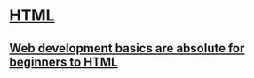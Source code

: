 # [HTML](https://github.com/green-fox-academy/teaching-materials/blob/master/preparation/materials/html/html.hu.md)

## [Web development basics are absolute for beginners to HTML](https://www.youtube.com/watch?v=TFw4i6IqjtU)

